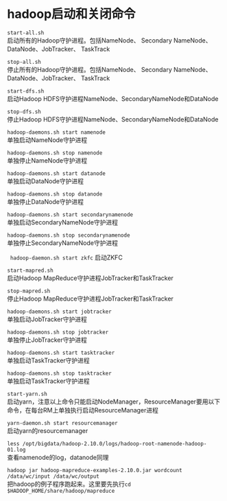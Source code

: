 # hadoop启动和关闭命令

```start-all.sh```  
启动所有的Hadoop守护进程。包括NameNode、 Secondary NameNode、DataNode、JobTracker、 TaskTrack  

```stop-all.sh```  
停止所有的Hadoop守护进程。包括NameNode、 Secondary NameNode、DataNode、JobTracker、 TaskTrack  

```start-dfs.sh```  
启动Hadoop HDFS守护进程NameNode、SecondaryNameNode和DataNode  

```stop-dfs.sh```  
停止Hadoop HDFS守护进程NameNode、SecondaryNameNode和DataNode  

```hadoop-daemons.sh start namenode```  
单独启动NameNode守护进程  

```hadoop-daemons.sh stop namenode```  
单独停止NameNode守护进程   

```hadoop-daemons.sh start datanode```  
单独启动DataNode守护进程  

```hadoop-daemons.sh stop datanode```  
单独停止DataNode守护进程  

```hadoop-daemons.sh start secondarynamenode```  
单独启动SecondaryNameNode守护进程  

```hadoop-daemons.sh stop secondarynamenode```  
单独停止SecondaryNameNode守护进程  

``` hadoop-daemon.sh start zkfc```
启动ZKFC  

```start-mapred.sh```  
启动Hadoop MapReduce守护进程JobTracker和TaskTracker  

```stop-mapred.sh```  
停止Hadoop MapReduce守护进程JobTracker和TaskTracker  

```hadoop-daemons.sh start jobtracker```  
单独启动JobTracker守护进程  

```hadoop-daemons.sh stop jobtracker```  
单独停止JobTracker守护进程  

```hadoop-daemons.sh start tasktracker```  
单独启动TaskTracker守护进程  

```hadoop-daemons.sh stop tasktracker```  
单独启动TaskTracker守护进程  

```start-yarn.sh```  
启动yarn，注意以上命令只能启动NodeManager，ResourceManager要用以下命令，在每台RM上单独执行启动ResourceManager进程  

```yarn-daemon.sh start resourcemanager```  
启动yarn的resourcemanager  

```less /opt/bigdata/hadoop-2.10.0/logs/hadoop-root-namenode-hadoop-01.log```  
查看namenode的log，datanode同理  

```hadoop jar hadoop-mapreduce-examples-2.10.0.jar wordcount /data/wc/input /data/wc/output```  
把hadoop的例子程序跑起来。这里要先执行```cd $HADOOP_HOME/share/hadoop/mapreduce```  